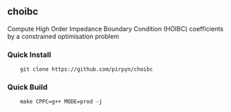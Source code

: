 ## choibc

Compute High Order Impedance Boundary Condition (HOIBC) coefficients by a constrained optimisation problem

### Quick Install

```shell
    git clone https://github.com/pirpyn/choibc
```

### Quick Build

```shell
    make CPPC=g++ MODE=prod -j
```